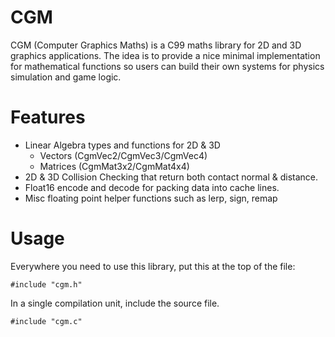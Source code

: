 # CGM

CGM (Computer Graphics Maths) is a C99 maths library for 2D and 3D graphics applications. The idea is to provide a nice minimal implementation for mathematical functions so users can build their own systems for physics simulation and game logic.

# Features
- Linear Algebra types and functions for 2D & 3D
	- Vectors (CgmVec2/CgmVec3/CgmVec4)
	- Matrices (CgmMat3x2/CgmMat4x4)
- 2D & 3D Collision Checking that return both contact normal & distance.
- Float16 encode and decode for packing data into cache lines.
- Misc floating point helper functions such as lerp, sign, remap

# Usage

Everywhere you need to use this library, put this at the top of the file:
```
#include "cgm.h"
```
In a single compilation unit, include the source file.
```
#include "cgm.c"
```

